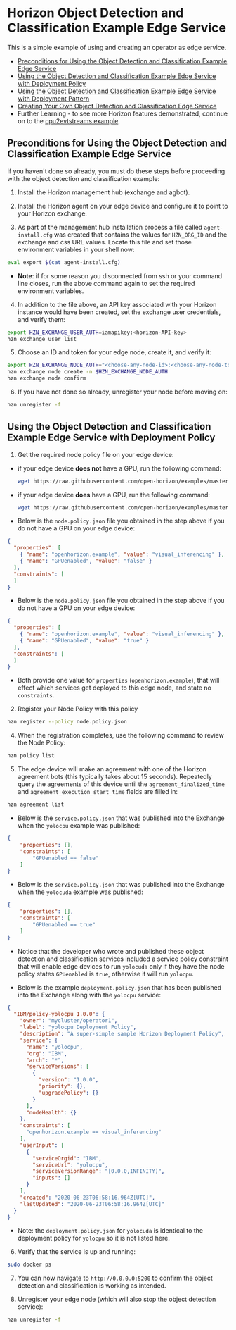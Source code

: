 # Horizon Object Detection and Classification Example Edge Service

This is a simple example of using and creating an operator as edge service.

- [Preconditions for Using the Object Detection and Classification Example Edge Service](#preconditions)
- [Using the Object Detection and Classification Example Edge Service with Deployment Policy](#using-detect-policy)
- [Using the Object Detection and Classification Example Edge Service with Deployment Pattern](PatternRegister.md)
- [Creating Your Own Object Detection and Classification Edge Service](CreateService.md)
- Further Learning - to see more Horizon features demonstrated, continue on to the [cpu2evtstreams example](../../evtstreams/cpu2evtstreams).

## <a id=preconditions></a> Preconditions for Using the Object Detection and Classification Example Edge Service

If you haven't done so already, you must do these steps before proceeding with the object detection and classification example:

1. Install the Horizon management hub (exchange and agbot).

2. Install the Horizon agent on your edge device and configure it to point to your Horizon exchange.

3. As part of the management hub installation process a file called `agent-install.cfg` was created that contains the values for `HZN_ORG_ID` and the exchange and css URL values. Locate this file and set those environment variables in your shell now:

```bash
eval export $(cat agent-install.cfg)
```

 - **Note**: if for some reason you disconnected from ssh or your command line closes, run the above command again to set the required environment variables.

4. In addition to the file above, an API key associated with your Horizon instance would have been created, set the exchange user credentials, and verify them:

```bash
export HZN_EXCHANGE_USER_AUTH=iamapikey:<horizon-API-key>
hzn exchange user list
```

5. Choose an ID and token for your edge node, create it, and verify it:

```bash
export HZN_EXCHANGE_NODE_AUTH="<choose-any-node-id>:<choose-any-node-token>"
hzn exchange node create -n $HZN_EXCHANGE_NODE_AUTH
hzn exchange node confirm
```

6. If you have not done so already, unregister your node before moving on:

 ```bash
hzn unregister -f
```

## <a id=using-detect-policy></a> Using the Object Detection and Classification Example Edge Service with Deployment Policy

1. Get the required node policy file on your edge device:

- if your edge device **does not** have a GPU, run the following command:
  ```bash
  wget https://raw.githubusercontent.com/open-horizon/examples/master/edge/services/visual_detection/yolocpu/horizon/node.policy.json
  ```
- if your edge device **does** have a GPU, run the following command:
  ```bash
  wget https://raw.githubusercontent.com/open-horizon/examples/master/edge/services/visual_detection/yolocuda/horizon/node.policy.json
  ```

- Below is the `node.policy.json` file you obtained in the step above if you do not have a GPU on your edge device:

```json
{
  "properties": [
    { "name": "openhorizon.example", "value": "visual_inferencing" },
    { "name": "GPUenabled", "value": "false" }
  ],
  "constraints": [
  ]
}
```

- Below is the `node.policy.json` file you obtained in the step above if you do not have a GPU on your edge device:

```json
{
  "properties": [
    { "name": "openhorizon.example", "value": "visual_inferencing" },
    { "name": "GPUenabled", "value": "true" }
  ],
  "constraints": [
  ]
}
```

- Both provide one value for `properties` (`openhorizon.example`), that will effect which services get deployed to this edge node, and state no `constraints`.

2. Register your Node Policy with this policy

```bash
hzn register --policy node.policy.json
```

4. When the registration completes, use the following command to review the Node Policy:

```bash
hzn policy list
```

5. The edge device will make an agreement with one of the Horizon agreement bots (this typically takes about 15 seconds). Repeatedly query the agreements of this device until the `agreement_finalized_time` and `agreement_execution_start_time` fields are filled in:

```bash
hzn agreement list
```

- Below is the `service.policy.json` that was published into the Exchange when the `yolocpu` example was published:

```json
{
    "properties": [],
    "constraints": [
        "GPUenabled == false"
    ]
}
```

- Below is the `service.policy.json` that was published into the Exchange when the `yolocuda` example was published:

```json
{
    "properties": [],
    "constraints": [
        "GPUenabled == true"
    ]
}
```
- Notice that the developer who wrote and published these object detection and classification services included a service policy constraint that will enable edge devices to run `yolocuda` only if they have the node policy states `GPUenabled` is `true`, otherwise it will run `yolocpu`.

- Below is the example `deployment.policy.json` that has been published into the Exchange along with the `yolocpu` service:

```json
{
  "IBM/policy-yolocpu_1.0.0": {
    "owner": "mycluster/operator1",
    "label": "yolocpu Deployment Policy",
    "description": "A super-simple sample Horizon Deployment Policy",
    "service": {
      "name": "yolocpu",
      "org": "IBM",
      "arch": "*",
      "serviceVersions": [
        {
          "version": "1.0.0",
          "priority": {},
          "upgradePolicy": {}
        }
      ],
      "nodeHealth": {}
    },
    "constraints": [
      "openhorizon.example == visual_inferencing"
    ],
    "userInput": [
      {
        "serviceOrgid": "IBM",
        "serviceUrl": "yolocpu",
        "serviceVersionRange": "[0.0.0,INFINITY)",
        "inputs": []
      }
    ],
    "created": "2020-06-23T06:58:16.964Z[UTC]",
    "lastUpdated": "2020-06-23T06:58:16.964Z[UTC]"
  }
}
```

- Note: the `deployment.policy.json` for `yolocuda` is identical to the deployment policy for `yolocpu` so it is not listed here.

6. Verify that the service is up and running:

```bash
sudo docker ps 
```

7. You can now navigate to `http://0.0.0.0:5200` to confirm the object detection and classification is working as intended.

8. Unregister your edge node (which will also stop the object detection service):

```bash
hzn unregister -f
```
